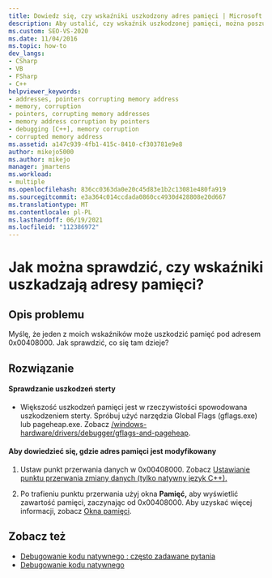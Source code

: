 ```yaml
---
title: Dowiedz się, czy wskaźniki uszkodzony adres pamięci | Microsoft Docs
description: Aby ustalić, czy wskaźnik uszkodzonej pamięci, można poszukać uszkodzenia sterty i ustawić punkt przerwania danych, aby dowiedzieć się, jak wartość jest modyfikowana.
ms.custom: SEO-VS-2020
ms.date: 11/04/2016
ms.topic: how-to
dev_langs:
- CSharp
- VB
- FSharp
- C++
helpviewer_keywords:
- addresses, pointers corrupting memory address
- memory, corruption
- pointers, corrupting memory addresses
- memory address corruption by pointers
- debugging [C++], memory corruption
- corrupted memory address
ms.assetid: a147c939-4fb1-415c-8410-cf303781e9e8
author: mikejo5000
ms.author: mikejo
manager: jmartens
ms.workload:
- multiple
ms.openlocfilehash: 836cc0363da0e20c45d83e1b2c13081e480fa919
ms.sourcegitcommit: e3a364c014ccdada0860cc4930d428808e20d667
ms.translationtype: MT
ms.contentlocale: pl-PL
ms.lasthandoff: 06/19/2021
ms.locfileid: "112386972"
---
```

# <a name="how-can-i-find-out-if-my-pointers-corrupt-a-memory-address"></a>Jak można sprawdzić, czy wskaźniki uszkadzają adresy pamięci?
## <a name="problem-description"></a>Opis problemu
 Myślę, że jeden z moich wskaźników może uszkodzić pamięć pod adresem 0x00408000. Jak sprawdzić, co się tam dzieje?

## <a name="solution"></a>Rozwiązanie

#### <a name="check-for-heap-corruption"></a>Sprawdzanie uszkodzeń sterty

- Większość uszkodzeń pamięci jest w rzeczywistości spowodowana uszkodzeniem sterty. Spróbuj użyć narzędzia Global Flags (gflags.exe) lub pageheap.exe. Zobacz [/windows-hardware/drivers/debugger/gflags-and-pageheap](/windows-hardware/drivers/debugger/gflags-and-pageheap).

#### <a name="to-find-where-the-memory-address-is-modified"></a>Aby dowiedzieć się, gdzie adres pamięci jest modyfikowany

1. Ustaw punkt przerwania danych w 0x00408000. Zobacz [Ustawianie punktu przerwania zmiany danych (tylko natywny język C++).](../debugger/using-breakpoints.md#BKMK_set_a_data_breakpoint_native_cplusplus)

2. Po trafieniu punktu przerwania użyj okna **Pamięć,** aby wyświetlić zawartość pamięci, zaczynając od 0x00408000. Aby uzyskać więcej informacji, zobacz [Okna pamięci](../debugger/memory-windows.md).

## <a name="see-also"></a>Zobacz też
- [Debugowanie kodu natywnego : często zadawane pytania](../debugger/debugging-native-code-faqs.md)
- [Debugowanie kodu natywnego](../debugger/debugging-native-code.md)
